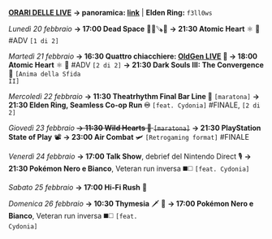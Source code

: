 <b><u>ORARI DELLE LIVE</u></b>
<b>→ panoramica: <a href="https://trello.com/b/iKwdSGf3/sabaku">link</a></b> | <b>Elden Ring:</b> <code>f3ll0ws</code>

<i>Lunedì 20 febbraio</i>
<b>→ 17:00 Dead Space</b> 🧑‍🚀🪚👾
<b>→ 21:30 Atomic Heart</b> ⚛️ 🖤 #ADV <code>[1 di 2]</code>

<i>Martedì 21 febbraio</i>
<b>→ 16:30 Quattro chiacchiere: <a href="https://www.twitch.tv/oldgenproject">OldGen LIVE</a> 💬 </b>
<b>→ 18:00 Atomic Heart</b> ⚛️ 🖤 #ADV <code>[2 di 2]</code>
<b>→ 21:30 Dark Souls III: The Convergence</b> 🔮
     <code>[Anima della Sfida II]</code>

<i>Mercoledì 22 febbraio</i>
<b>→ 11:30 Theatrhythm Final Bar Line 🎼</b> <code>[maratona]</code>
<b>→ 21:30 Elden Ring, Seamless Co-op Run ♾</b>
     <code>[feat. Cydonia]</code> #FINALE, <code>[2 di 2]</code> 

<i>Giovedì 23 febbraio</i>
<s><b>→ 11:30 Wild Hearts 🐾</b> <code>[maratona]</code></s>
<b>→ 21:30 PlayStation State of Play</b> 📽️
<b>→ 23:00 Air Combat</b> 🛩️
     <code>[Retrogaming format]</code> #FINALE

<i>Venerdì 24 febbraio</i>
<b>→ 17:00 Talk Show</b>, debrief del Nintendo Direct 🎙
<b>→ 21:30  Pokémon Nero e Bianco</b>, Veteran run inversa ◼️◻️
     <code>[feat. Cydonia]</code> 

<i>Sabato 25 febbraio</i>
<b>→ 17:00 Hi-Fi Rush</b> 🎸

<i>Domenica 26 febbraio</i>
<b>→ 10:30 Thymesia</b> 🗡 🧪
<b>→ 17:00  Pokémon Nero e Bianco</b>, Veteran run inversa ◼️◻️
     <code>[feat. Cydonia]</code> 
